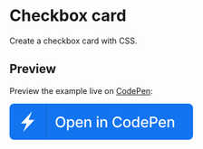 # Checkbox card

Create a checkbox card with CSS.

## Preview

Preview the example live on [CodePen](https://codepen.io/aaw3k):

[![Open in StackBlitz](https://raw.githubusercontent.com/aaw3k/pens/main/doc/open_in_codepen.svg)](https://codepen.io/aaw3k/pen/zYBxEWX)

